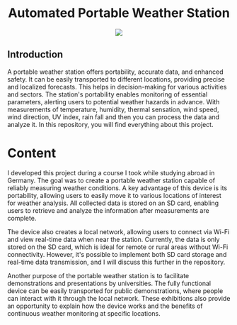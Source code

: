 <h1 align = "center">Automated Portable Weather Station</h1>

<p align="center">
  <img src="https://github.com/user-attachments/assets/dd0bddf5-7d65-4545-a3c4-764b90bc3982" />
</p>

## Introduction

A portable weather station offers portability, accurate data, and enhanced safety. It can be easily transported to different locations, providing precise and localized forecasts. This helps in decision-making for various activities and sectors. The station's portability enables monitoring of essential parameters, alerting users to potential weather hazards in advance. With measurements of temperature, humidity, thermal sensation, wind speed, wind direction, UV index, rain fall and then you can process the data and analyze it. In this repository, you will find everything about this project.

# Content 

I developed this project during a course I took while studying abroad in Germany. The goal was to create a portable weather station capable of reliably measuring weather conditions. A key advantage of this device is its portability, allowing users to easily move it to various locations of interest for weather analysis. All collected data is stored on an SD card, enabling users to retrieve and analyze the information after measurements are complete.

The device also creates a local network, allowing users to connect via Wi-Fi and view real-time data when near the station. Currently, the data is only stored on the SD card, which is ideal for remote or rural areas without Wi-Fi connectivity. However, it's possible to implement both SD card storage and real-time data transmission, and I will discuss this further in the repository.

Another purpose of the portable weather station is to facilitate demonstrations and presentations by universities. The fully functional device can be easily transported for public demonstrations, where people can interact with it through the local network. These exhibitions also provide an opportunity to explain how the device works and the benefits of continuous weather monitoring at specific locations.


